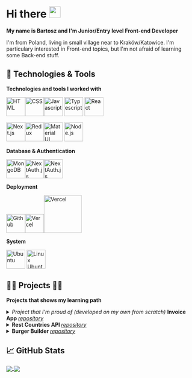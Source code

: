 # Hi there <img src="https://raw.githubusercontent.com/MartinHeinz/MartinHeinz/master/wave.gif" width="30px">

**My name is Bartosz and I'm Junior/Entry level Front-end Developer**

I'm from Poland, living in small village near to Kraków/Katowice. I'm particulary interested in Front-end topics, but I'm not afraid of learning some Back-end stuff.

## 🔧 Technologies & Tools

**Technologies and tools I worked with**

<img src="https://github.com/get-icon/geticon/blob/master/icons/html-5.svg" alt="HTML" width="50px" height="50px"><img src="https://github.com/get-icon/geticon/blob/master/icons/css-3.svg" alt="CSS" width="50px" height="50px"><img src="https://github.com/get-icon/geticon/blob/master/icons/javascript.svg" alt="Javascript" width="50px" height="50px"> <img src="https://github.com/get-icon/geticon/raw/master/icons/typescript-icon.svg" alt="Typescript" width="50px" height="50px"> <img src="https://github.com/get-icon/geticon/raw/master/icons/react.svg" alt="React" width="50px" height="50px">

<img src="https://github.com/get-icon/geticon/raw/master/icons/nextjs-icon.svg" alt="Next.js" width="50px" height="50px"><img src="https://github.com/get-icon/geticon/raw/master/icons/redux.svg" alt="Redux" width="50px" height="50px"><img src="https://github.com/get-icon/geticon/raw/master/icons/material-ui.svg" alt="Material UI" width="50px" height="50px"> <img src="https://github.com/get-icon/geticon/blob/master/icons/nodejs.svg" alt="Node.js" width="50px" height="50px">

**Database & Authentication**

<img src="https://github.com/get-icon/geticon/raw/master/icons/mongodb-icon.svg" alt="MongoDB" width="50px" height="50px"><img src="https://next-auth.js.org/img/logo/logo-sm.png" alt="NextAuth.js" width="50px" height="50px"><img src="https://github.com/get-icon/geticon/blob/master/icons/firebase.svg" alt="NextAuth.js" width="50px" height="50px">

 **Deployment**
 
 <img src="https://github.com/get-icon/geticon/blob/master/icons/github-icon.svg" alt="Github" width="50px" height="50px"><img src="https://cdn.worldvectorlogo.com/logos/vercel.svg" alt="Vercel" width="50px"><img src="https://github.com/get-icon/geticon/blob/master/icons/git.svg" alt="Vercel" width="100px">

 **System**
 
 <img src="https://github.com/get-icon/geticon/blob/master/icons/microsoft-windows.svg" alt="Ubuntu" width="50px" height="50px"> <img src="https://assets.ubuntu.com/v1/ce518a18-CoF-2022_solid+O.svg" alt="Linux Ubuntu" width="50px" height="50px">

## 👨‍💻 Projects 👨‍💻

**Projects that shows my learning path**

<details>
 <summary><i>Project that I'm proud of (developed on my own from scratch) </i><b>Invoice App </b><a href="https://github.com/bmatlak03/invoice-app"><i>repository</i></a></summary>
<br>
 
What I have learned by making this project:
 - Why we should use Typescript in our future projects
 - Better understanding how front-end communicates with back-end
 - [NextJS features](https://nextjs.org/docs/basic-features/pages)
 - Why we shouldn't use MongoDB
 - Better understanding of [Material UI](https://mui.com/)
 - Better understanding of managing state via [Redux Toolkit](https://redux-toolkit.js.org/)
</details>

<details>
 <summary><b>Rest Countries API </b><a href="https://github.com/bmatlak03/rest-countries-api"><i>repository</i></a></summary>
<br>
 
What I have learned by making this project:
 - Basics of [Material UI](https://mui.com/)
 - Creating custom hooks
 - Consolidate knowledge of React
 - Consolidate knowledge [React Router v5](https://reactrouter.com/)
 - Other ways how to fetch data [(axios)](https://github.com/axios/axios)
</details>

<details>
 <summary><b>Burger Builder </b><a href="https://github.com/bmatlak03/burger-builder"><i>repository</i></a></summary>
<br>
 
What I have learned by making this project:
 - How to work with class based components in React
 - Basic knowledge of Redux incl. Sagas, Thunk
 - Basic knowledge of React and how to create functional components
 - Basic knowledge of React Router
 - Other ways how to fetch data [(axios)](https://github.com/axios/axios)
 - How to work with Firebase
</details>



## &#x1f4c8; GitHub Stats
<a href="https://github.com/bmatlak03/bmatlak03">
  <img align="center" src="https://github-readme-stats.vercel.app/api/top-langs/?username=bmatlak03&title_color=ffffff&text_color=c9cacc&icon_color=2bbc8a&bg_color=1d1f21&langs_count=3" />
</a>
<a href="https://github.com/bmatlak03/bmatlak03">
  <img align="center" src="https://github-readme-stats.vercel.app/api?username=bmatlak03&show_icons=true&line_height=27&count_private=true&title_color=ffffff&text_color=c9cacc&icon_color=2bbc8a&bg_color=1d1f21" />
</a>



